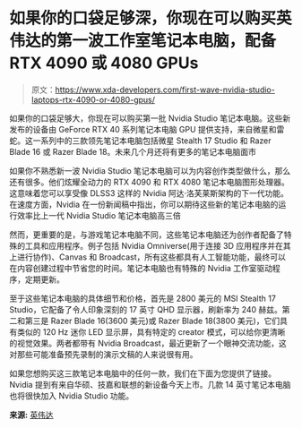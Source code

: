 # 如果你的口袋足够深，你现在可以购买英伟达的第一波工作室笔记本电脑，配备 RTX 4090 或 4080 GPUs

> 原文：<https://www.xda-developers.com/first-wave-nvidia-studio-laptops-rtx-4090-or-4080-gpus/>

如果你的口袋足够大，你现在可以购买第一批 Nvidia Studio 笔记本电脑。这些新发布的设备由 GeForce RTX 40 系列笔记本电脑 GPU 提供支持，来自微星和雷蛇。这一系列中的三款领先笔记本电脑包括微星 Stealth 17 Studio 和 Razer Blade 16 或 Razer Blade 18。未来几个月还将有更多的笔记本电脑面市

如果你不熟悉新一波 Nvidia Studio 笔记本电脑可以为内容创作类型做什么，那么还有很多。他们炫耀全动力的 RTX 4090 和 RTX 4080 笔记本电脑图形处理器。这意味着您可以享受像 DLSS3 这样的 Nvidia 阿达·洛芙莱斯架构的下一代功能。在速度方面，Nvidia 在一份新闻稿中指出，你可以期待这些新的笔记本电脑的运行效率比上一代 Nvidia Studio 笔记本电脑高三倍

然而，更重要的是，与游戏笔记本电脑不同，这些笔记本电脑还为创作者配备了特殊的工具和应用程序。例子包括 Nvidia Omniverse(用于连接 3D 应用程序并在其上进行协作)、Canvas 和 Broadcast，所有这些都具有人工智能功能，最终可以在内容创建过程中节省您的时间。笔记本电脑也有特殊的 Nvidia 工作室驱动程序，定期更新。

至于这些笔记本电脑的具体细节和价格，首先是 2800 美元的 MSI Stealth 17 Studio，它配备了令人印象深刻的 17 英寸 QHD 显示器，刷新率为 240 赫兹。第二和第三是 Razer Blade 16(3600 美元)或 Razer Blade 18(3800 美元)，它们具有类似的 120 Hz 迷你 LED 显示屏，具有特定的 creator 模式，可以给你更清晰的视觉效果。两者都带有 Nvidia Broadcast，最近更新了一个眼神交流功能，这对那些可能准备预先录制的演示文稿的人来说很有用。

如果您想购买这三款笔记本电脑中的任何一款，我们在下面为您提供了链接。Nvidia 提到有来自华硕、技嘉和联想的新设备今天上市。几款 14 英寸笔记本电脑也将很快加入 Nvidia Studio 功能。

**来源:** [英伟达](https://blogs.nvidia.com/blog/2023/02/08/in-the-nvidia-studio-february-08)